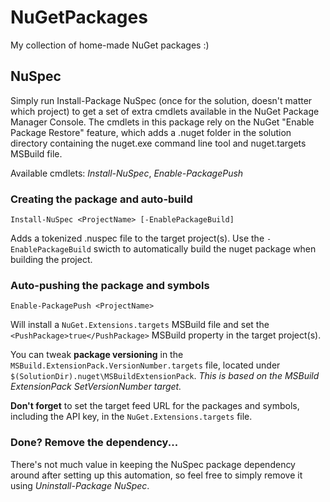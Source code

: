 # NuGetPackages

My collection of home-made NuGet packages :)

## NuSpec

Simply run Install-Package NuSpec (once for the solution, doesn't matter which project) to get a set of extra cmdlets available in the NuGet Package Manager Console.
The cmdlets in this package rely on the NuGet "Enable Package Restore" feature, which adds a .nuget folder in the solution directory containing the nuget.exe command line tool and nuget.targets MSBuild file.

Available cmdlets: *Install-NuSpec*, *Enable-PackagePush*

### Creating the package and auto-build

    Install-NuSpec <ProjectName> [-EnablePackageBuild]
	
Adds a tokenized .nuspec file to the target project(s).
Use the <code>-EnablePackageBuild</code> swicth to automatically build the nuget package when building the project.

### Auto-pushing the package and symbols

    Enable-PackagePush <ProjectName>

Will install a <code>NuGet.Extensions.targets</code> MSBuild file and set the <code>&lt;PushPackage&gt;true&lt;/PushPackage&gt;</code> MSBuild property in the target project(s). 

You can tweak **package versioning** in the <code>MSBuild.ExtensionPack.VersionNumber.targets</code> file, located under <code>$(SolutionDir)\.nuget\MSBuildExtensionPack</code>.
*This is based on the MSBuild ExtensionPack SetVersionNumber target.*

**Don't forget** to set the target feed URL for the packages and symbols, including the API key, in the <code>NuGet.Extensions.targets</code> file.

### Done? Remove the dependency...

There's not much value in keeping the NuSpec package dependency around after setting up this automation, so feel free to simply remove it using *Uninstall-Package NuSpec*.